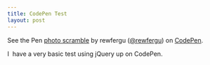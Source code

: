 ```yaml
---
title: CodePen Test
layout: post
---
```

<p data-height="656" data-theme-id="21445" data-slug-hash="CJezf" data-default-tab="result" data-user="rewfergu" class='codepen'>See the Pen <a href='http://codepen.io/rewfergu/pen/CJezf/'>photo scramble</a> by rewfergu (<a href='http://codepen.io/rewfergu'>@rewfergu</a>) on <a href='http://codepen.io'>CodePen</a>.</p>
<script async src="//assets.codepen.io/assets/embed/ei.js"></script>

I  have a very basic test using jQuery up on CodePen.

